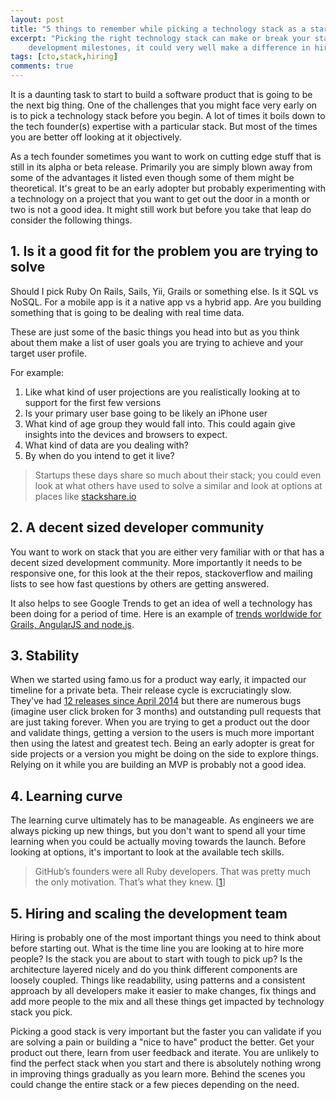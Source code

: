 ```yaml
---
layout: post
title: "5 things to remember while picking a technology stack as a startup"
excerpt: "Picking the right technology stack can make or break your startup endeavor. Apart from this impacting your 
	development milestones, it could very well make a difference in hiring and scaling up."
tags: [cto,stack,hiring]
comments: true
---
```


It is a daunting task to start to build a software product that is going to be the next big thing. One of the challenges
that you might face very early on is to pick a technology stack before you begin. A lot of times it boils down to the tech
founder(s) expertise with a particular stack. But most of the times you are better off looking at it objectively.    

As a tech founder sometimes you want to work on cutting edge stuff that is still in its alpha or beta release. Primarily 
you are simply blown away from some of the advantages it listed even though some of them might be theoretical. It's great to be 
an early adopter but probably experimenting with a technology on a project that you want to get out the door in a month 
or two is not a good idea. It might still work but before you take that leap do consider the following things.

## 1. Is it a good fit for the problem you are trying to solve
Should I pick Ruby On Rails, Sails, Yii, Grails or something else. Is it SQL vs NoSQL. For a mobile app is it a native 
app vs a hybrid app. Are you building something that is going to be dealing with real time data. 

These are just some of the basic things you head into but as you think about them make a list of user goals you are trying
to achieve and your target user profile. 

For example:
1. Like what kind of user projections are you realistically looking at to support for the first few versions
2. Is your primary user base going to be likely an iPhone user
3. What kind of age group they would fall into. This could again give insights into the devices and browsers to
	expect.
4. What kind of data are you dealing with?
5. By when do you intend to get it live?
	
>Startups these days share so much about their stack; you could even look at what others have used to solve a similar
and look at options at places like [stackshare.io](http://stackshare.io/trending/tools)

## 2. A decent sized developer community 
You want to work on stack that you are either very familiar with or that has a decent sized development community. More 
importantly it needs to be responsive one, for this look at the their repos, stackoverflow and mailing lists to see how 
fast questions by others are getting answered.

It also helps to see Google Trends to get an idea of well a technology has been doing for a period of time. Here is an
example of [trends worldwide for Grails, AngularJS and node.js](https://www.google.co.in/trends/explore#q=famo.us%2C%20%2Fm%2F0dj45_%2C%20%2Fm%2F0bbxf89%2C%20angularjs&cmpt=q&tz=).

## 3. Stability 
When we started using famo.us for a product way early, it impacted our timeline for a private beta. Their release cycle
is excruciatingly slow. They've had [12 releases since April 2014](https://github.com/Famous/famous/releases) but 
there are numerous bugs (imagine user click broken for 3 months) and outstanding pull requests that are just taking 
forever. When you are trying to get a product out the door and validate things, getting a version to the users is 
much more important then using the latest and greatest tech. Being an early adopter is great for side projects or a 
version you might be doing on the side to explore things. Relying on it while you are building an MVP is probably not a good idea.

## 4. Learning curve
The learning curve ultimately has to be manageable. As engineers we are always picking up new things, but you don't want
to spend all your time learning when you could be actually moving towards the launch. Before looking at options, it's 
important to look at the available tech skills.

>GitHub’s founders were all Ruby developers. That was pretty much the only motivation. That’s what they knew.
>\[[1](https://www.safaribooksonline.com/library/view/hello-startup/9781491910016/ch04.html)]

## 5. Hiring and scaling the development team
Hiring is probably one of the most important things you need to think about before starting out. What is the time line
you are looking at to hire more people? Is the stack you are about to start with tough to pick up? Is the architecture 
layered nicely and do you think different components are loosely coupled. Things like readability, using patterns and a
consistent approach by all developers make it easier to make changes, fix things and add more people to the
mix and all these things get impacted by technology stack you pick. 

Picking a good stack is very important but the faster you can validate if you are solving a 
pain or building a "nice to have" product the better. Get your product out there, learn from user feedback and iterate. 
You are unlikely to find the perfect stack when you start and there is absolutely nothing wrong in improving things 
gradually as you learn more. Behind the scenes you could change the entire stack or a few pieces depending 
on the need.   

